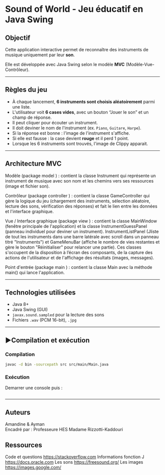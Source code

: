 # Sound of World - Jeu éducatif en Java Swing

## Objectif
Cette application interactive permet de reconnaître des instruments de musique uniquement par leur **son**.

Elle est développée avec Java Swing selon le modèle **MVC** (Modèle-Vue-Contrôleur).

---

## Règles du jeu

- À chaque lancement, **6 instruments sont choisis aléatoirement** parmi une liste.
- L'utilisateur voit **6 cases vides**, avec un bouton “Jouer le son” et un champ de réponse.
- Il peut cliquer pour écouter un instrument.
- Il doit deviner le nom de l'instrument (ex. `Piano`, `Guitare`, `Harpe`).
- Si la réponse est bonne : l'image de l'instrument s'affiche.
- Si elle est fausse : la case devient **rouge** et il perd 1 point.
- Lorsque les 6 instruments sont trouvés, l'image de Clippy apparait.

---

## Architecture MVC


Modèle (package model ) : contient la classe Instrument qui représente un instrument de
musique avec son nom et les chemins vers ses ressources (image et fichier son).

Contrôleur (package controller ) : contient la classe GameController qui gère la logique
du jeu (chargement des instruments, sélection aléatoire, lecture des sons, vérification des réponses) et fait le lien entre les données et l'interface graphique.

Vue / Interface graphique (package view ) : contient la classe MainWindow (fenêtre principale de l'application) et la classe InstrumentGuessPanel (panneau individuel pour deviner un instrument). InstrumentListPanel (Jliste de tout les instruments dans une barre latérale avec scroll dans un panneau titré "Instruments") et GameMenuBar (affiche le nombre de vies restantes et gère le bouton "Réinitialiser" pour relancer une partie). Ces classes s'occupent de la disposition à l’écran des composants, de la capture des actions de l'utilisateur et de l'affichage des résultats (images, messages).



Point d'entrée (package main ) : contient la classe Main avec la méthode main() qui lance
l'application.

---

## Technologies utilisées

- Java 8+
- Java Swing (GUI)
- `javax.sound.sampled` pour la lecture des sons
- Fichiers `.wav` (PCM 16-bit), `.jpg`

---

## ▶Compilation et exécution

### Compilation
```bash
javac -d bin -sourcepath src src/main/Main.java
```

### Exécution

Demarrer une console puis :

```$ ./build_and_run.sh
```

---

## Auteurs
Amandine & Ayman  
Encadré par : Professeure HES Madame Rizzotti-Kaddouri  

## Ressources
Code et questions https://stackoverflow.com
Informations fonction J https://docs.oracle.com
Les sons https://freesound.org/
Les images https://images.google.com/
